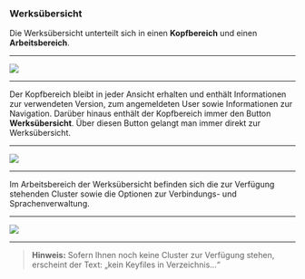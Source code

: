 ### Werksübersicht

Die Werksübersicht unterteilt sich in einen **Kopfbereich** und einen **Arbeitsbereich**.

---
![](//Pictures/Excel-Client/Werk/Werksübersicht/werksuebersicht_1.PNG)

---

Der Kopfbereich bleibt in jeder Ansicht erhalten und enthält Informationen zur verwendeten Version, zum angemeldeten User sowie Informationen zur Navigation. Darüber hinaus enthält der Kopfbereich immer den Button **Werksübersicht**. Über diesen Button gelangt man immer direkt zur Werksübersicht.  

---
![](//Pictures/Excel-Client/Werk/Werksübersicht/werksuebersicht_2.PNG)

---

Im Arbeitsbereich der Werksübersicht befinden sich die zur Verfügung stehenden Cluster sowie die Optionen zur Verbindungs- und Sprachenverwaltung.    

---
![](//Pictures/Excel-Client/Werk/Werksübersicht/werksuebersicht_3.PNG)

---


>**Hinweis:** Sofern Ihnen noch keine Cluster zur Verfügung stehen, erscheint der Text: „kein Keyfiles in Verzeichnis…“ 

